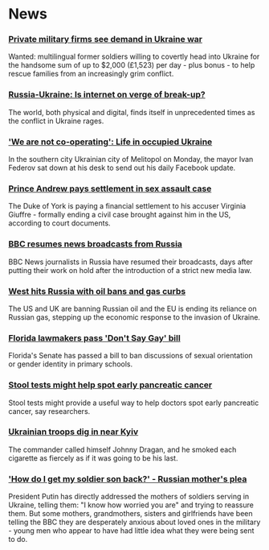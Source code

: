 # News
### [Private military firms see demand in Ukraine war](https://www.bbc.com/news/world-us-canada-60669763)
Wanted: multilingual former soldiers willing to covertly head into Ukraine for the handsome sum of up to $2,000 (£1,523) per day - plus bonus - to help rescue families from an increasingly grim conflict.
### [Russia-Ukraine: Is internet on verge of break-up?](https://www.bbc.com/news/technology-60661987)
The world, both physical and digital, finds itself in unprecedented times as the conflict in Ukraine rages.
### ['We are not co-operating': Life in occupied Ukraine](https://www.bbc.com/news/world-europe-60670173)
In the southern city Ukrainian city of Melitopol on Monday, the mayor Ivan Federov sat down at his desk to send out his daily Facebook update.
### [Prince Andrew pays settlement in sex assault case](https://www.bbc.com/news/uk-60667111)
The Duke of York is paying a financial settlement to his accuser Virginia Giuffre - formally ending a civil case brought against him in the US, according to court documents.
### [BBC resumes news broadcasts from Russia](https://www.bbc.com/news/entertainment-arts-60667770)
BBC News journalists in Russia have resumed their broadcasts, days after putting their work on hold after the introduction of a strict new media law.
### [West hits Russia with oil bans and gas curbs](https://www.bbc.com/news/world-us-canada-60666251)
The US and UK are banning Russian oil and the EU is ending its reliance on Russian gas, stepping up the economic response to the invasion of Ukraine.
### [Florida lawmakers pass 'Don't Say Gay' bill](https://www.bbc.com/news/world-us-canada-60576847)
Florida's Senate has passed a bill to ban discussions of sexual orientation or gender identity in primary schools.
### [Stool tests might help spot early pancreatic cancer](https://www.bbc.com/news/health-60661260)
Stool tests might provide a useful way to help doctors spot early pancreatic cancer, say researchers. 
### [Ukrainian troops dig in near Kyiv](https://www.bbc.com/news/world-europe-60671329)
The commander called himself Johnny Dragan, and he smoked each cigarette as fiercely as if it was going to be his last. 
### ['How do I get my soldier son back?' - Russian mother's plea](https://www.bbc.com/news/world-europe-60604952)
President Putin has directly addressed the mothers of soldiers serving in Ukraine, telling them: "I know how worried you are" and trying to reassure them. But some mothers, grandmothers, sisters and girlfriends have been telling the BBC they are desperately anxious about loved ones in the military - young men who appear to have had little idea what they were being sent to do. 

